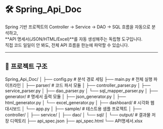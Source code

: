 # 🛠 Spring_Api_Doc

Spring 기반 프로젝트의 Controller → Service → DAO → SQL 흐름을 자동으로 분석하고,  
**API 명세서(JSON/HTML/Excel)**를 자동 생성해주는 독립형 도구입니다.  
직접 코드 일일이 안 봐도, 전체 API 흐름을 한눈에 파악할 수 있습니다.  

---

## 📁 프로젝트 구조
Spring_Api_Doc/ │ ├── config.py # 분석 경로 세팅 ├── main.py # 전체 실행 파이프라인 │ ├── parser/ # 코드 파서 모듈 │ ├── controller_parser.py │ ├── service_parser.py │ ├── dao_parser.py │ └── sql_mapper_parser.py │ ├── generator/ # 명세서 출력 모듈 │ ├── json_generator.py │ ├── html_generator.py │ └── excel_generator.py │ ├── dashboard/ # 시각화 웹 대시보드 │ └── app.py │ ├── sample/ # 테스트용 샘플 프로젝트 │ ├── controller/ │ ├── service/ │ ├── dao/ │ └── sql/ │ └── output/ # 결과물 저장 디렉토리 ├── api_spec.json ├── api_spec.html └── API명세서.xlsx

